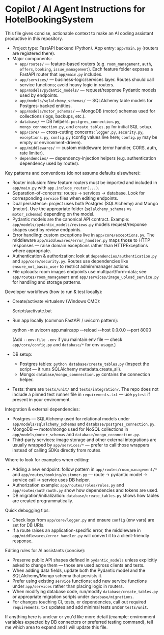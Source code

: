 # Copilot / AI Agent Instructions for HotelBookingSystem

This file gives concise, actionable context to make an AI coding assistant productive in this repository.

- Project type: FastAPI backend (Python). App entry: `app/main.py` (routers are registered there).
- Major components:
  - `app/routes/` — feature-based routers (e.g. `room_management`, `auth`, `offers`, `booking`, `issue_management`). Each feature folder exposes a FastAPI router that `app/main.py` includes.
  - `app/services/` — business-logic/services layer. Routes should call service functions; avoid heavy logic in routers.
  - `app/models/pydantic_models/` — request/response Pydantic models used by endpoints.
  - `app/models/sqlalchemy_schemas/` — SQLAlchemy table models for Postgres-backed entities.
  - `app/models/motor_schemas/` — MongoDB (motor) schemas used for collections (logs, backups, etc.).
  - `database/` — DB helpers: `postgres_connection.py`, `mongo_connnection.py`, and `create_tables.py` for initial SQL setup.
  - `app/core/` — cross-cutting concerns: `logger.py`, `security.py`, `exceptions.py`, `config.py` (config values live here; `config.py` may be empty or environment-driven).
  - `app/middlewares/` — custom middleware (error handler, CORS, auth, rate limiter).
  - `dependencies/` — dependency-injection helpers (e.g. authentication dependency used by routes).

Key patterns and conventions (do not assume defaults elsewhere):
- Router inclusion: New feature routers must be imported and included in `app/main.py` with `app.include_router(...)`.
- Separation-of-concerns: routes -> services -> database. Look for corresponding `service` files when editing endpoints.
- Dual persistence: project uses both Postgres (SQLAlchemy) and Mongo (motor). Use the appropriate folder (`sqlalchemy_schemas` vs `motor_schemas`) depending on the model.
- Pydantic models are the canonical API contract. Example: `app/models/pydantic_models/reviews.py` models request/response shapes used by review endpoints.
- Error handling: custom exceptions live in `app/core/exceptions.py`. The middleware `app/middlewares/error_handler.py` maps those to HTTP responses — raise domain exceptions rather than HTTPExceptions where appropriate.
- Authentication & authorization: look at `dependencies/authentication.py` and `app/core/security.py`. Routes use dependencies like `ensure_not_basic_user` to restrict admin/manager actions.
- File uploads: room images endpoints use multipart/form-data; see `app/routes/room_management` and `app/services/image_upload_service.py` for handling and storage patterns.

Developer workflows (how to run & test locally):
- Create/activate virtualenv (Windows CMD):

  Scripts\activate.bat

- Run app locally (common FastAPI / uvicorn pattern):

  python -m uvicorn app.main:app --reload --host 0.0.0.0 --port 8000

  (Add `--env-file .env` if you maintain env file — check `app/core/config.py` and `database/*` for env usage.)

- DB setup:
  - Postgres tables: `python database/create_tables.py` (inspect the script — it runs SQLAlchemy metadata.create_all).
  - Mongo: `database/mongo_connnection.py` contains the connection helper.

- Tests: there are `tests/unit/` and `tests/integration/`. The repo does not include a pinned test runner file in `requirements.txt` — use `pytest` if present in your environment.

Integration & external dependencies:
- Postgres — SQLAlchemy used for relational models under `app/models/sqlalchemy_schemas` and `database/postgres_connection.py`.
- MongoDB — motor/mongo used for NoSQL collections in `app/models/motor_schemas` and `database/mongo_connnection.py`.
- Third-party services: image storage and other external integrations are usually wrapped by `app/services/*` — prefer to call those wrappers instead of calling SDKs directly from routes.

Where to look for examples when editing:
- Adding a new endpoint: follow pattern in `app/routes/room_management/*` and `app/routes/booking/customer.py` — route -> pydantic model -> service call -> service uses DB helper.
- Authorization example: `app/routes/roles/roles.py` and `app/routes/auth/auth.py` show how dependencies and tokens are used.
- DB migration/initialization: `database/create_tables.py` shows how tables are created programmatically.

Quick debugging tips:
- Check logs from `app/core/logger.py` and ensure `config` (env vars) are set for DB URIs.
- If a route raises an application-specific error, the middleware in `app/middlewares/error_handler.py` will convert it to a client-friendly response.

Editing rules for AI assistants (concise):
- Preserve public API shapes defined in `pydantic_models` unless explicitly asked to change them — those are used across clients and tests.
- When adding data fields, update both the Pydantic model and the SQLAlchemy/Mongo schema that persists it.
- Prefer using existing `service` functions; add new service functions under `app/services` rather than placing logic in routers.
- When modifying database code, run/modify `database/create_tables.py` or appropriate migration scripts under `database/migrations`.
- For changes touching CI, tests, or dependencies, call out required `requirements.txt` updates and add minimal tests under `tests/unit`.

If anything here is unclear or you'd like more detail (example: environment variables expected by DB connectors or preferred testing command), tell me which area to expand and I will update this file.